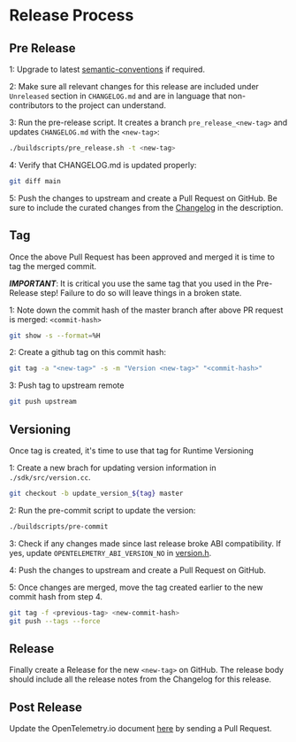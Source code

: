 # Release Process

## Pre Release

1: Upgrade to latest [semantic-conventions](docs/semantic-conventions.md)
if required.

2: Make sure all relevant changes for this release are included under
`Unreleased` section in `CHANGELOG.md` and are in language that non-contributors
to the project can understand.

3: Run the pre-release script. It creates a branch `pre_release_<new-tag>` and
updates `CHANGELOG.md` with the `<new-tag>`:

```sh
./buildscripts/pre_release.sh -t <new-tag>
```

4: Verify that CHANGELOG.md is updated properly:

```sh
git diff main
```

5: Push the changes to upstream and create a Pull Request on GitHub. Be sure to
include the curated changes from the [Changelog](./CHANGELOG.md) in the
description.

## Tag

Once the above Pull Request has been approved and merged it is time to tag the
merged commit.

***IMPORTANT***: It is critical you use the same tag that you used in the
Pre-Release step! Failure to do so will leave things in a broken state.

1: Note down the commit hash of the master branch after above PR request is
merged: `<commit-hash>`

```sh
git show -s --format=%H
```

2: Create a github tag on this commit hash:

```sh
git tag -a "<new-tag>" -s -m "Version <new-tag>" "<commit-hash>"
```

3: Push tag to upstream remote

```sh
git push upstream
```

## Versioning

Once tag is created, it's time to use that tag for Runtime Versioning

1: Create a new brach for updating version information in
`./sdk/src/version.cc`.

```sh
git checkout -b update_version_${tag} master
```

2: Run the pre-commit script to update the version:

```sh
./buildscripts/pre-commit
```

3: Check if any changes made since last release broke ABI compatibility. If yes,
update `OPENTELEMETRY_ABI_VERSION_NO` in
[version.h](api/include/opentelemetry/version.h).

4: Push the changes to upstream and create a Pull Request on GitHub.

5: Once changes are merged, move the tag created earlier to the new commit hash
from step 4.

```sh
git tag -f <previous-tag> <new-commit-hash>
git push --tags --force
```

## Release

Finally create a Release for the new `<new-tag>` on GitHub. The release body
should include all the release notes from the Changelog for this release.

## Post Release

Update the OpenTelemetry.io document
[here](https://github.com/open-telemetry/opentelemetry.io/tree/main/content/en/docs/instrumentation/cpp)
by sending a Pull Request.
